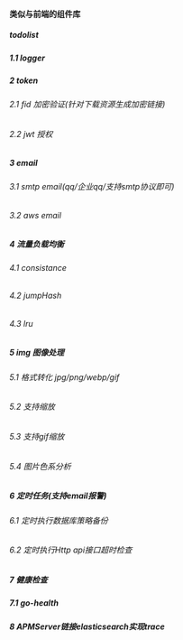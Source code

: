 #### 类似与前端的组件库

##### todolist
##### 1.1 logger
##### 2 token
###### 2.1 fid 加密验证(针对下载资源生成加密链接)
###### 2.2 jwt 授权
##### 3 email
###### 3.1 smtp email(qq/企业qq/支持smtp协议即可)
###### 3.2 aws email
##### 4 流量负载均衡
###### 4.1 consistance
###### 4.2 jumpHash
###### 4.3 lru 
##### 5 img 图像处理
###### 5.1 格式转化 jpg/png/webp/gif
###### 5.2 支持缩放
###### 5.3 支持gif缩放
###### 5.4 图片色系分析
##### 6 定时任务(支持email报警)
###### 6.1 定时执行数据库策略备份
###### 6.2 定时执行Http api接口超时检查
##### 7 健康检查 
##### 7.1 go-health
##### 8 APMServer链接elasticsearch实现trace
